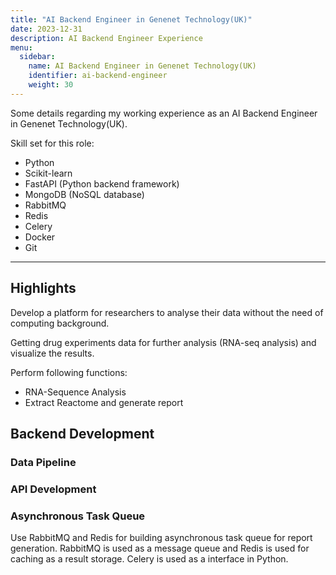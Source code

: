 ```yaml
---
title: "AI Backend Engineer in Genenet Technology(UK)"
date: 2023-12-31
description: AI Backend Engineer Experience
menu:
  sidebar:
    name: AI Backend Engineer in Genenet Technology(UK)
    identifier: ai-backend-engineer
    weight: 30
---
```


Some details regarding my working experience as an AI Backend Engineer in Genenet Technology(UK).

Skill set for this role:
- Python
- Scikit-learn
- FastAPI (Python backend framework)
- MongoDB (NoSQL database)
- RabbitMQ
- Redis
- Celery
- Docker 
- Git

---

## Highlights

Develop a platform for researchers to analyse their data without the need of computing background.

Getting drug experiments data for further analysis (RNA-seq analysis) and visualize the results.

Perform following functions:
- RNA-Sequence Analysis
- Extract Reactome and generate report

## Backend Development

### Data Pipeline

### API Development

### Asynchronous Task Queue

Use RabbitMQ and Redis for building asynchronous task queue for report generation. RabbitMQ is used as a message queue and Redis is used for caching as a result storage. Celery is used as a interface in Python.


